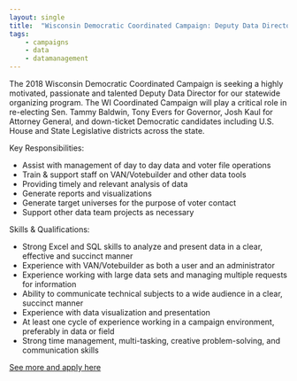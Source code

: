 ```yaml
---
layout: single
title:  "Wisconsin Democratic Coordinated Campaign: Deputy Data Director"
tags: 
    - campaigns
    - data
    - datamanagement
---
```


The 2018 Wisconsin Democratic Coordinated Campaign is seeking a highly motivated, passionate and talented Deputy Data Director for our statewide organizing program. The WI Coordinated Campaign will play a critical role in re-electing Sen. Tammy Baldwin, Tony Evers for Governor, Josh Kaul for Attorney General, and down-ticket Democratic candidates including U.S. House and State Legislative districts across the state.

Key Responsibilities:
* Assist with management of day to day data and voter file operations
* Train & support staff on VAN/Votebuilder and other data tools
* Providing timely and relevant analysis of data
* Generate reports and visualizations
* Generate target universes for the purpose of voter contact
* Support other data team projects as necessary

Skills & Qualifications:
* Strong Excel and SQL skills to analyze and present data in a clear, effective and succinct manner
* Experience with VAN/Votebuilder as both a user and an administrator
* Experience working with large data sets and managing multiple requests for information
* Ability to communicate technical subjects to a wide audience in a clear, succinct manner
* Experience with data visualization and presentation
* At least one cycle of experience working in a campaign environment, preferably in data or field
* Strong time management, multi-tasking, creative problem-solving, and communication skills

[See more and apply here](https://drive.google.com/file/d/0B9_aAEjlRGgQaTAwUWp2Y0JvNnVaZE9KN2dOTlBtaTBkaVFr/view?usp=sharing)
